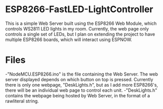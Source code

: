 # ESP8266-FastLED-LightController

This is a simple Web Server built using the ESP8266 Web Module, which controls WS2811 LED lights in my room. Currently, the web page only
controls a single set of LEDs, but I plan on extending the project to have multiple ESP8266 boards, which will interact using ESPNOW.

# Files

-"NodeMCU.ESP8266.ino" is the file containing the Web Server. The web server displayed depends on which button on top is pressed. 
Currently there is only one webpage, "DeskLights.h", but as I add more ESP8266's, there will be an individual web page to control each unit.
-"DeskLights.h" contains the webpage being hosted by Web Server, in the format of a rawliteral string. 

